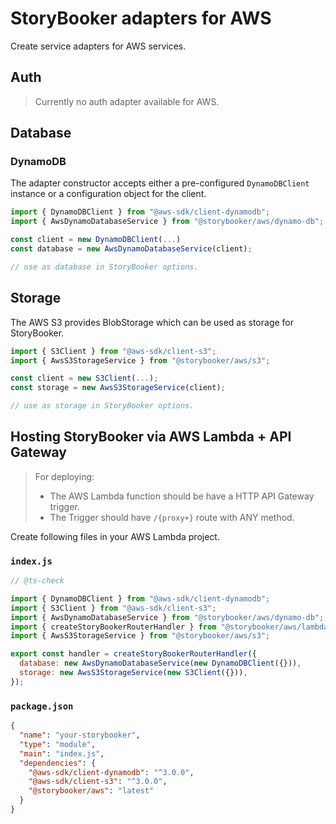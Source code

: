 # StoryBooker adapters for AWS

Create service adapters for AWS services.

## Auth

> Currently no auth adapter available for AWS.

## Database

### DynamoDB

The adapter constructor accepts either a pre-configured `DynamoDBClient` instance or a configuration object for the client.

```ts
import { DynamoDBClient } from "@aws-sdk/client-dynamodb";
import { AwsDynamoDatabaseService } from "@storybooker/aws/dynamo-db";

const client = new DynamoDBClient(...)
const database = new AwsDynamoDatabaseService(client);

// use as database in StoryBooker options.
```

## Storage

The AWS S3 provides BlobStorage which can be used as storage for StoryBooker.

```ts
import { S3Client } from "@aws-sdk/client-s3";
import { AwsS3StorageService } from "@storybooker/aws/s3";

const client = new S3Client(...);
const storage = new AwsS3StorageService(client);

// use as storage in StoryBooker options.
```

## Hosting StoryBooker via AWS Lambda + API Gateway

> For deploying:
>
> - The AWS Lambda function should be have a HTTP API Gateway trigger.
> - The Trigger should have `/{proxy+}` route with ANY method.

Create following files in your AWS Lambda project.

### `index.js`

```js
// @ts-check

import { DynamoDBClient } from "@aws-sdk/client-dynamodb";
import { S3Client } from "@aws-sdk/client-s3";
import { AwsDynamoDatabaseService } from "@storybooker/aws/dynamo-db";
import { createStoryBookerRouterHandler } from "@storybooker/aws/lambda";
import { AwsS3StorageService } from "@storybooker/aws/s3";

export const handler = createStoryBookerRouterHandler({
  database: new AwsDynamoDatabaseService(new DynamoDBClient({})),
  storage: new AwsS3StorageService(new S3Client({})),
});
```

### `package.json`

```json
{
  "name": "your-storybooker",
  "type": "module",
  "main": "index.js",
  "dependencies": {
    "@aws-sdk/client-dynamodb": "^3.0.0",
    "@aws-sdk/client-s3": "^3.0.0",
    "@storybooker/aws": "latest"
  }
}
```
